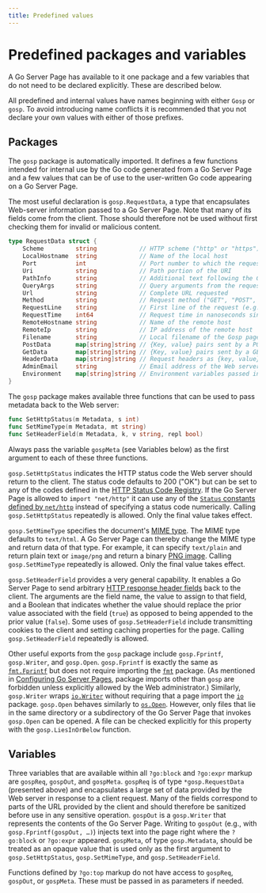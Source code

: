 ```yaml
---
title: Predefined values
---
```


Predefined packages and variables
=================================

A Go Server Page has available to it one package and a few variables that do not need to be declared explicitly.  These are described below.

All predefined and internal values have names beginning with either `Gosp` or `gosp`.  To avoid introducing name conflicts it is recommended that you not declare your own values with either of those prefixes.

Packages
--------

The `gosp` package is automatically imported.  It defines a few functions intended for internal use by the Go code generated from a Go Server Page and a few values that can be of use to the user-written Go code appearing on a Go Server Page.

The most useful declaration is `gosp.RequestData`, a type that encapsulates Web-server information passed to a Go Server Page.  Note that many of its fields come from the client.  Those should therefore not be used without first checking them for invalid or malicious content.
```go
type RequestData struct {
	Scheme         string            // HTTP scheme ("http" or "https")
	LocalHostname  string            // Name of the local host
	Port           int               // Port number to which the request was issued
	Uri            string            // Path portion of the URI
	PathInfo       string            // Additional text following the Gosp filename
	QueryArgs      string            // Query arguments from the request
	Url            string            // Complete URL requested
	Method         string            // Request method ("GET", "POST", etc.)
	RequestLine    string            // First line of the request (e.g., "GET / HTTP/1.1")
	RequestTime    int64             // Request time in nanoseconds since the Unix epoch
	RemoteHostname string            // Name of the remote host
	RemoteIp       string            // IP address of the remote host
	Filename       string            // Local filename of the Gosp page
	PostData       map[string]string // {Key, value} pairs sent by a POST request
	GetData        map[string]string // {Key, value} pairs sent by a GET request (parsed version of QueryArgs)
	HeaderData     map[string]string // Request headers as {key, value} pairs
	AdminEmail     string            // Email address of the Web server administrator
	Environment    map[string]string // Environment variables passed in from the server
}
```

The `gosp` package makes available three functions that can be used to pass metadata back to the Web server:
```go
func SetHttpStatus(m Metadata, s int)
func SetMimeType(m Metadata, mt string)
func SetHeaderField(m Metadata, k, v string, repl bool)
```
Always pass the variable `gospMeta` (see Variables below) as the first argument to each of these three functions.

`gosp.SetHttpStatus` indicates the HTTP status code the Web server should return to the client.  The status code defaults to 200 ("OK") but can be set to any of the codes defined in the [HTTP Status Code Registry](https://www.iana.org/assignments/http-status-codes/http-status-codes.xhtml).  If the Go Server Page is allowed to `import "net/http"` it can use any of the [`Status` constants defined by `net/http`](https://golang.org/pkg/net/http/#pkg-constants) instead of specifying a status code numerically.  Calling `gosp.SetHttpStatus` repeatedly is allowed.  Only the final value takes effect.

`gosp.SetMimeType` specifies the document's [MIME type](https://en.wikipedia.org/wiki/Media_type).  The MIME type defaults to `text/html`.  A Go Server Page can thereby change the MIME type and return data of that type.  For example, it can specify `text/plain` and return plain text or `image/png` and return a binary [PNG image](https://en.wikipedia.org/wiki/Portable_Network_Graphics).  Calling `gosp.SetMimeType` repeatedly is allowed.  Only the final value takes effect.

`gosp.SetHeaderField` provides a very general capability.  It enables a Go Server Page to send arbitrary [HTTP response header fields](https://en.wikipedia.org/wiki/List_of_HTTP_header_fields#Standard_response_fields) back to the client.  The arguments are the field name, the value to assign to that field, and a Boolean that indicates whether the value should replace the prior value associated with the field (`true`) as opposed to being appended to the prior value (`false`).  Some uses of `gosp.SetHeaderField` include transmitting cookies to the client and setting caching properties for the page.  Calling `gosp.SetHeaderField` repeatedly is allowed.

Other useful exports from the `gosp` package include `gosp.Fprintf`, `gosp.Writer`, and `gosp.Open`.  `gosp.Fprintf` is exactly the same as [`fmt.Fprintf`](https://golang.org/pkg/fmt/#Fprintf) but does not require importing the [`fmt`](https://golang.org/pkg/fmt) package.  (As mentioned in [Configuring Go Server Pages](configure.md), package imports other than `gosp` are forbidden unless explicitly allowed by the Web administrator.)  Similarly, `gosp.Writer` wraps [`io.Writer`](https://golang.org/pkg/io/#Writer) without requiring that a page import the [`io`](https://golang.org/pkg/io) package.  `gosp.Open` behaves similarly to [`os.Open`](https://golang.org/pkg/os/#Open).  However, only files that lie in the same directory or a subdirectory of the Go Server Page that invokes `gosp.Open` can be opened.  A file can be checked explicitly for this property with the `gosp.LiesInOrBelow` function.

Variables
---------

Three variables that are available within all `?go:block` and `?go:expr` markup are `gospReq`, `gospOut`, and `gospMeta`.  `gospReq` is of type `*gosp.RequestData` (presented above) and encapsulates a large set of data provided by the Web server in response to a client request.  Many of the fields correspond to parts of the URL provided by the client and should therefore be sanitized before use in any sensitive operation.  `gospOut` is a `gosp.Writer` that represents the contents of the Go Server Page.  Writing to `gospOut` (e.g., with `gosp.Fprintf(gospOut, …)`) injects text into the page right where the `?go:block` or `?go:expr` appeared.  `gospMeta`, of type `gosp.Metadata`, should be treated as an opaque value that is used only as the first argument to `gosp.SetHttpStatus`, `gosp.SetMimeType`, and `gosp.SetHeaderField`.

Functions defined by `?go:top` markup do not have access to `gospReq`, `gospOut`, or `gospMeta`.  These must be passed in as parameters if needed.
